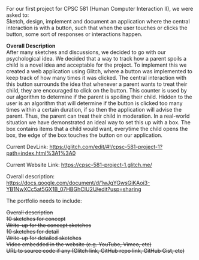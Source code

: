 For our first project for CPSC 581 (Human Computer Interaction II), we were asked to:  
Sketch, design, implement and document an application where the central interaction is with a button, such that when the user touches or clicks the button, some sort of responses or interactions happen.  

**Overall Description**    
After many sketches and discussions, we decided to go with our psychological idea. We decided that a way to track how a parent spoils a child is a novel idea and acceptable for the project. To implement this we created a web application using Glitch, where a button was implemented to keep track of how many times it was clicked. The central interaction with this button surrounds the idea that whenever a parent wants to treat their child, they are encouraged to click on the button. This counter is used by our algorithm to determine if the parent is spoiling their child. Hidden to the user is an algorithm that will determine if the button is clicked too many times within a certain duration, if so then the application will advise the parent. Thus, the parent can treat their child in moderation. In a real-world situation we have demonstrated an ideal way to set this up with a box. The box contains items that a child would want, everytime the child opens the box, the edge of the box touches the button on our application.

Current DevLink: https://glitch.com/edit/#!/cpsc-581-project-1?path=index.html%3A1%3A0

Current Website Link: https://cpsc-581-project-1.glitch.me/

Overall description: https://docs.google.com/document/d/1wJgYGwsGiKAoi3-YB1NwXCc5at5GX1B_07HBGhCIU2U/edit?usp=sharing  

The portfolio needs to include:

~~Overall description~~  
~~10 sketches for concept~~  
~~Write-up for the concept sketches~~  
~~10 sketches for detail~~  
~~Write-up for detailed sketches~~  
~~Video embedded in the website (e.g. YouTube, Vimeo, etc)~~  
~~URL to source code if any (Glitch link, GitHub repo link, GitHub Gist, etc)~~
